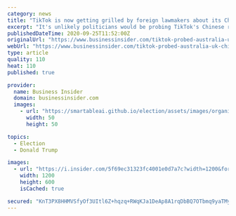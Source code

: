 ```yaml
---
category: news
title: "TikTok is now getting grilled by foreign lawmakers about its Chinese roots thanks to Trump"
excerpt: "It's unlikely politicians would be probing TikTok's Chinese roots if it wasn't for Trump."
publishedDateTime: 2020-09-25T11:52:00Z
originalUrl: "https://www.businessinsider.com/tiktok-probed-australia-uk-chinese-roots-trump-2020-9"
webUrl: "https://www.businessinsider.com/tiktok-probed-australia-uk-chinese-roots-trump-2020-9"
type: article
quality: 110
heat: 110
published: true

provider:
  name: Business Insider
  domain: businessinsider.com
  images:
    - url: "https://smartableai.github.io/election/assets/images/organizations/businessinsider.com-50x50.jpg"
      width: 50
      height: 50

topics:
  - Election
  - Donald Trump

images:
  - url: "https://i.insider.com/5f69ec31323fc4001e0d7a7c?width=1200&format=jpeg"
    width: 1200
    height: 600
    isCached: true

secured: "KnT3PX8HHMVSfyOf3UItl6Z+hqzq+RWqKJa1DeAp8A1rqDbBQ7OTbmq9yaTMy9Xf8+XNpXoCCOc/TervvutMZq7BxTtMjfggGyKC4TRMs137m20YBeOjOluAGUg9N4TC7X3Npxs6tvGwbmEbI8pU1Vw+vuTd1coKzuVBW0u95JkYYAgMHLmPnNJc0+Xdp0Xp9fbqo0390PohKQ1juKrsAGNGZTQNC8nDnqpgFx8R9XF0aurT3fVqPHFSRwQq2Pzq9TSiECFpw6Sqx+qX0L9mH26qaVdH+LJ1h3DW7636Bvhr8zZ0zl7vSCuqU0rbyznh2hNkF1g6yq8OVhPS7WeIdaFrZoB9sdLrqMYZx1ksS9M=;wjDOFdMtJn+IPxq3vjfKVA=="
---
```


